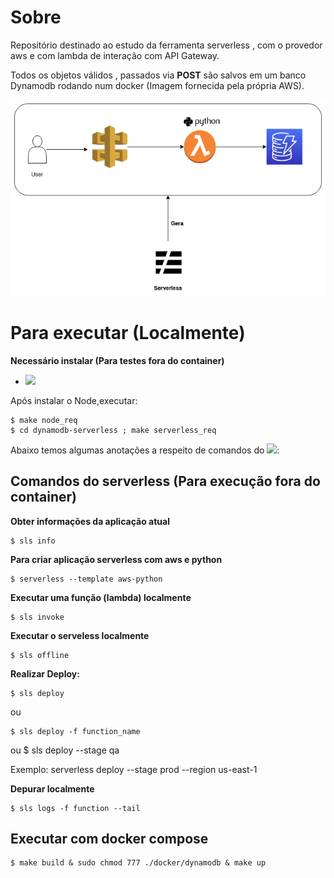 
# Sobre

Repositório destinado ao estudo da ferramenta serverless , com o provedor aws e com lambda de interação com API Gateway.

Todos os objetos válidos , passados via **POST** são salvos em um banco Dynamodb rodando num docker (Imagem fornecida pela própria AWS).


![serverless](serverless.png)


# Para executar (Localmente)

**Necessário instalar (Para testes fora do container)**


- <code><img height="22" src="https://upload.wikimedia.org/wikipedia/commons/d/d9/Node.js_logo.svg"></code>

Após instalar o Node,executar:

    $ make node_req
    $ cd dynamodb-serverless ; make serverless_req

Abaixo temos algumas anotações a respeito de comandos do <code><img height="22" src="https://user-images.githubusercontent.com/2752551/30404912-d5781a00-989d-11e7-8d25-5ebca177326a.png"></code>:



## Comandos do serverless (Para execução fora do container)

**Obter informações da aplicação atual**

    $ sls info

**Para criar aplicação serverless com aws e python**

    $ serverless --template aws-python

**Executar uma função (lambda) localmente**

    $ sls invoke

**Executar o serveless localmente**

    $ sls offline

**Realizar Deploy:**

    $ sls deploy 
ou

    $ sls deploy -f function_name

ou 
    $ sls deploy --stage qa
    

Exemplo: serverless deploy --stage prod --region us-east-1


**Depurar localmente**

    $ sls logs -f function --tail


## Executar com docker compose

    $ make build & sudo chmod 777 ./docker/dynamodb & make up

